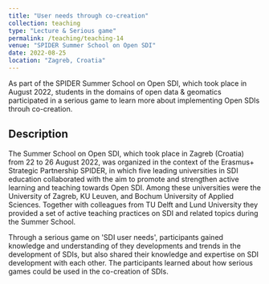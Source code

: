 ```yaml
---
title: "User needs through co-creation"
collection: teaching
type: "Lecture & Serious game"
permalink: /teaching/teaching-14
venue: "SPIDER Summer School on Open SDI"
date: 2022-08-25
location: "Zagreb, Croatia"
---
```


As part of the SPIDER Summer School on Open SDI, which took place in August 2022, students in the domains of open data & geomatics participated in a serious game to learn more about implementing Open SDIs throuh co-creation.  

## Description
The Summer School on Open SDI, which took place in Zagreb (Croatia) from 22 to 26 August 2022, was organized in the context of the Erasmus+ Strategic Partnership SPIDER, in which five leading universities in SDI education collaborated with the aim to promote and strengthen active learning and teaching towards Open SDI. Among these universities were the University of Zagreb, KU Leuven, and Bochum University of Applied Sciences. Together with colleagues from TU Delft and Lund University they provided a set of active teaching practices on SDI and related topics during the Summer School.

Through a serious game on 'SDI user needs', participants gained knowledge and understanding of they developments and trends in the development of SDIs, but also shared their knowledge and expertise on SDI development with each other. The participants learned about how serious games could be used in the co-creation of SDIs. 
